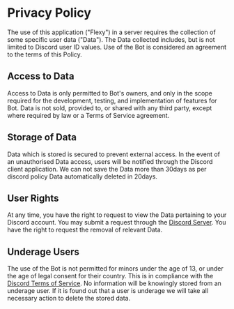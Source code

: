 # Privacy Policy

The use of this application ("Flexy") in a server requires the collection of some specific user data ("Data"). The Data collected includes, but is not limited to Discord user ID values. Use of the Bot is considered an agreement to the terms of this Policy. 

## Access to Data

Access to Data is only permitted to Bot's owners, and only in the scope required for the development, testing, and implementation of features for Bot. Data is not sold, provided to, or shared with any third party, except where required by law or a Terms of Service agreement.

## Storage of Data

Data which is stored is secured to prevent external access. In the event of an unauthorised Data access, users will be notified through the Discord client application. We can not save the Data more than 30days as per discord policy Data automatically deleted in 20days.

## User Rights

At any time, you have the right to request to view the Data pertaining to your Discord account. You may submit a request through the [Discord Server](https://discord.gg/M2yU2Nzydj). You have the right to request the removal of relevant Data.

## Underage Users

The use of the Bot is not permitted for minors under the age of 13, or under the age of legal consent for their country. This is in compliance with the [Discord Terms of Service](https://discord.com/terms). No information will be knowingly stored from an underage user. If it is found out that a user is underage we will take all necessary action to delete the stored data.
